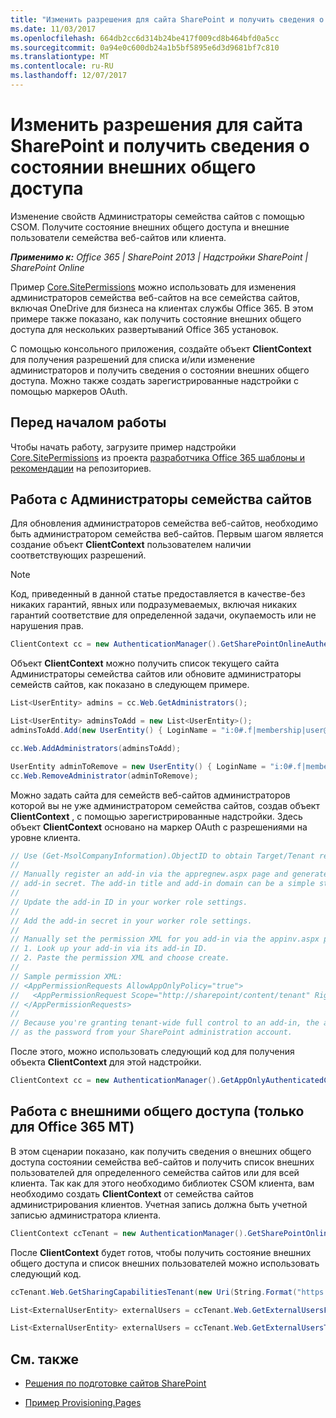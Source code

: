 ```yaml
---
title: "Изменить разрешения для сайта SharePoint и получить сведения о состоянии внешних общего доступа"
ms.date: 11/03/2017
ms.openlocfilehash: 664db2cc6d314b24be417f009cd8b464bfd0a5cc
ms.sourcegitcommit: 0a94e0c600db24a1b5bf5895e6d3d9681bf7c810
ms.translationtype: MT
ms.contentlocale: ru-RU
ms.lasthandoff: 12/07/2017
---
```

# <a name="modify-sharepoint-site-permissions-and-get-external-sharing-status"></a>Изменить разрешения для сайта SharePoint и получить сведения о состоянии внешних общего доступа

Изменение свойств Администраторы семейства сайтов с помощью CSOM. Получите состояние внешних общего доступа и внешние пользователи семейства веб-сайтов или клиента.

_**Применимо к:** Office 365 | SharePoint 2013 | Надстройки SharePoint | SharePoint Online_

Пример [Core.SitePermissions](https://github.com/SharePoint/PnP/tree/dev/Scenarios/Core.SitePermissions) можно использовать для изменения администраторов семейства веб-сайтов на все семейства сайтов, включая OneDrive для бизнеса на клиентах службы Office 365. В этом примере также показано, как получить состояние внешних общего доступа для нескольких развертываний Office 365 установок.

С помощью консольного приложения, создайте объект **ClientContext** для получения разрешений для списка и/или изменение администраторов и получить сведения о состоянии внешних общего доступа. Можно также создать зарегистрированные надстройки с помощью маркеров OAuth.

## <a name="before-you-begin"></a>Перед началом работы

Чтобы начать работу, загрузите пример надстройки [Core.SitePermissions](https://github.com/SharePoint/PnP/tree/dev/Scenarios/Core.SitePermissions) из проекта [разработчика Office 365 шаблоны и рекомендации](https://github.com/SharePoint/PnP/tree/dev) на репозиториев.

## <a name="work-with-site-collection-administrators"></a>Работа с Администраторы семейства сайтов

Для обновления администраторов семейства веб-сайтов, необходимо быть администратором семейства веб-сайтов. Первым шагом является создание объект **ClientContext** пользователем наличии соответствующих разрешений.

> [!NOTE] 
> Код, приведенный в данной статье предоставляется в качестве-без никаких гарантий, явных или подразумеваемых, включая никаких гарантий соответствие для определенной задачи, окупаемость или не нарушения прав.

```C#
ClientContext cc = new AuthenticationManager().GetSharePointOnlineAuthenticatedContextTenant(String.Format("https://{0}.sharepoint.com/sites/{1}", tenantName, siteName), String.Format("{0}@{1}.onmicrosoft.com", userName, tenantName), password); 
```

Объект **ClientContext** можно получить список текущего сайта Администраторы семейства сайтов или обновите администраторы семейств сайтов, как показано в следующем примере.

```C#
List<UserEntity> admins = cc.Web.GetAdministrators();

List<UserEntity> adminsToAdd = new List<UserEntity>();
adminsToAdd.Add(new UserEntity() { LoginName = "i:0#.f|membership|user@domain" });

cc.Web.AddAdministrators(adminsToAdd);

UserEntity adminToRemove = new UserEntity() { LoginName = "i:0#.f|membership|user@domain" };
cc.Web.RemoveAdministrator(adminToRemove);
```

Можно задать сайта для семейств веб-сайтов администраторов которой вы не уже администратором семейства сайтов, создав объект **ClientContext** , с помощью зарегистрированные надстройки. Здесь объект **ClientContext** основано на маркер OAuth с разрешениями на уровне клиента.

```C#
// Use (Get-MsolCompanyInformation).ObjectID to obtain Target/Tenant realm: <guid>
//
// Manually register an add-in via the appregnew.aspx page and generate an add-in ID and 
// add-in secret. The add-in title and add-in domain can be a simple string like "MyAddin".
//
// Update the add-in ID in your worker role settings.
//
// Add the add-in secret in your worker role settings. 
//
// Manually set the permission XML for you add-in via the appinv.aspx page:
// 1. Look up your add-in via its add-in ID.
// 2. Paste the permission XML and choose create.
//
// Sample permission XML:
// <AppPermissionRequests AllowAppOnlyPolicy="true">
//   <AppPermissionRequest Scope="http://sharepoint/content/tenant" Right="FullControl" />
// </AppPermissionRequests>
//
// Because you're granting tenant-wide full control to an add-in, the add-in secret is as important
// as the password from your SharePoint administration account.
```
После этого, можно использовать следующий код для получения объекта **ClientContext** для этой надстройки.

```C#
ClientContext cc = new AuthenticationManager().GetAppOnlyAuthenticatedContext("https://tenantname-my.sharepoint.com/personal/user2", "<your tenant realm>", "<appID>", "<appsecret>");
```

## <a name="work-with-external-sharing-office-365-mt-only"></a>Работа с внешними общего доступа (только для Office 365 MT)

В этом сценарии показано, как получить сведения о внешних общего доступа состоянии семейства веб-сайтов и получить список внешних пользователей для определенного семейства сайтов или для всей клиента. Так как для этого необходимо библиотек CSOM клиента, вам необходимо создать **ClientContext** от семейства сайтов администрирования клиентов. Учетная запись должна быть учетной записью администратора клиента.

```C#
ClientContext ccTenant = new AuthenticationManager().GetSharePointOnlineAuthenticatedContextTenant(String.Format("https://{0}-admin.sharepoint.com/", tenantName), String.Format("{0}@{1}.onmicrosoft.com", userName, tenantName), password);
```

После **ClientContext** будет готов, чтобы получить состояние внешних общего доступа и список внешних пользователей можно использовать следующий код.

```C#
ccTenant.Web.GetSharingCapabilitiesTenant(new Uri(String.Format("https://{0}.sharepoint.com/sites/{1}", tenantName, siteName)))

List<ExternalUserEntity> externalUsers = ccTenant.Web.GetExternalUsersForSiteTenant(new Uri(String.Format("https://{0}.sharepoint.com/sites/{1}", tenantName, siteName)));

List<ExternalUserEntity> externalUsers = ccTenant.Web.GetExternalUsersTenant();

```

## <a name="see-also"></a>См. также
<a name="bk_addresources"> </a>

- [Решения по подготовке сайтов SharePoint](sharepoint-site-provisioning-solutions.md)
    
- [Пример Provisioning.Pages](https://github.com/SharePoint/PnP/tree/dev/Scenarios/Provisioning.Pages)
